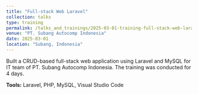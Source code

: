 ```yaml
---
title: "Full-stack Web Laravel"
collection: talks
type: training
permalink: /talks_and_trainings/2025-03-01-training-full-stack-web-laravel-pt-subang-autocomp-indonesia
venue: "PT. Subang Autocomp Indonesia"
date: 2025-03-01
location: "Subang, Indonesia"
---
```


Built a CRUD-based full-stack web application using Laravel and MySQL for IT team of PT. Subang Autocomp Indonesia. The training was conducted for 4 days.

**Tools:** Laravel, PHP, MySQL, Visual Studio Code